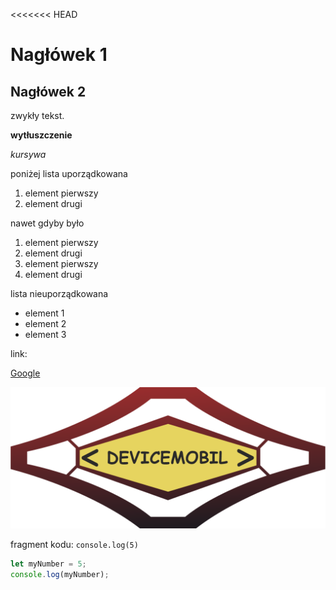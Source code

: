 <<<<<<< HEAD
# Nagłówek 1
## Nagłówek 2

zwykły tekst.

**wytłuszczenie**

*kursywa*

poniżej lista uporządkowana
1. element pierwszy
2. element drugi

nawet gdyby było
1. element pierwszy
1. element drugi
1. element pierwszy
1. element drugi

lista nieuporządkowana
- element 1
- element 2
- element 3

link:

[Google](https://google.com)

![logo](https://raw.githubusercontent.com/LukasWebDeveloper/homepage/99f56ccee3e568dd3bbb2954de504c6376fc78de/img/DeviceMobil.png?token=A4SDCYZ75YD36MFPM5NWBFDDRX7TA)

fragment kodu: `console.log(5)`

``` javascript
let myNumber = 5;
console.log(myNumber);
```